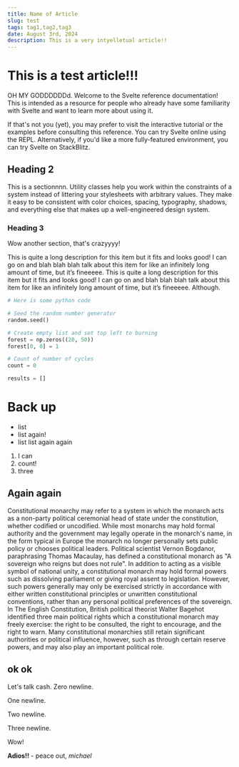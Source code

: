 ```yaml
---
title: Name of Article
slug: test
tags: tag1,tag2,tag3
date: August 3rd, 2024
description: This is a very intyelletual article!!
---
```


# This is a test article!!!

OH MY GODDDDDDd. Welcome to the Svelte reference documentation! This is intended as a resource for people who already have some familiarity with Svelte and want to learn more about using it.

If that's not you (yet), you may prefer to visit the interactive tutorial or the examples before consulting this reference. You can try Svelte online using the REPL. Alternatively, if you'd like a more fully-featured environment, you can try Svelte on StackBlitz.

## Heading 2

This is a sectionnnn. Utility classes help you work within the constraints of a system instead of littering your stylesheets with arbitrary values. They make it easy to be consistent with color choices, spacing, typography, shadows, and everything else that makes up a well-engineered design system.

### Heading 3

Wow another section, that's crazyyyy!

This is quite a long description for this item but it fits and looks good! I can go on and blah blah blah talk about this item for like an infinitely long amount of time, but it’s fineeeee. This is quite a long description for this item but it fits and looks good! I can go on and blah blah blah talk about this item for like an infinitely long amount of time, but it’s fineeeee. Although.

```python
# Here is some python code

# Seed the random number generator
random.seed()

# Create empty list and set top left to burning
forest = np.zeros((20, 50))
forest[0, 0] = 1

# Count of number of cycles
count = 0

results = []
```

# Back up

- list
- list again!
- list list again again

1. I can
2. count!
3. three

## Again again

Constitutional monarchy may refer to a system in which the monarch acts as a non-party political ceremonial head of state under the constitution, whether codified or uncodified. While most monarchs may hold formal authority and the government may legally operate in the monarch's name, in the form typical in Europe the monarch no longer personally sets public policy or chooses political leaders. Political scientist Vernon Bogdanor, paraphrasing Thomas Macaulay, has defined a constitutional monarch as "A sovereign who reigns but does not rule". In addition to acting as a visible symbol of national unity, a constitutional monarch may hold formal powers such as dissolving parliament or giving royal assent to legislation. However, such powers generally may only be exercised strictly in accordance with either written constitutional principles or unwritten constitutional conventions, rather than any personal political preferences of the sovereign. In The English Constitution, British political theorist Walter Bagehot identified three main political rights which a constitutional monarch may freely exercise: the right to be consulted, the right to encourage, and the right to warn. Many constitutional monarchies still retain significant authorities or political influence, however, such as through certain reserve powers, and may also play an important political role. 

## ok ok

Let's talk cash.
Zero newline.

One newline.


Two newline.



Three newline.

Wow!

**Adios!!** - peace out, *michael*

